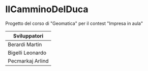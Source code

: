 # IlCamminoDelDuca
Progetto del corso di "Geomatica" per il contest "Impresa in aula"

|   Sviluppatori   |
|------------------|
|  Berardi Martin  |
| Bigelli Leonardo |
| Pecmarkaj Arlind |
